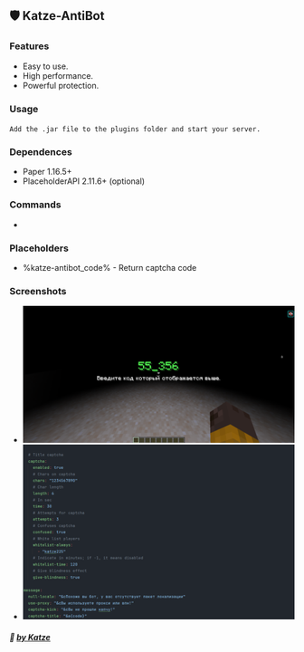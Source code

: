 ## 🛡️ Katze-AntiBot 
### Features

- Easy to use.
- High performance.
- Powerful protection.

### Usage
`Add the .jar file to the plugins folder and start your server.`

### Dependences
- Paper 1.16.5+
- PlaceholderAPI 2.11.6+ (optional)

### Commands
-
### Placeholders
- %katze-antibot_code% - Return captcha code
### Screenshots
- ![Captcha](images/captcha.png)
- ![Config](images/config.png)

##### :ghost: [by Katze](https://github.com/katze225 "by Katze")
